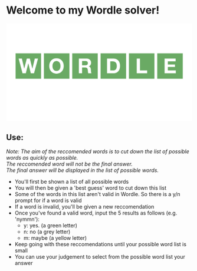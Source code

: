 # Welcome to my Wordle solver!

![](wordle_logo.png)

## Use:

_Note: The aim of the reccomended words is to cut down the list of possible words as quickly as possible. \
The reccomended word will not be the final answer. \
The final answer will be displayed in the list of possible words._

- You'll first be shown a list of all possible words
- You will then be given a 'best guess' word to cut down this list
- Some of the words in this list aren't valid in Wordle. So there is a y/n prompt for if a word is valid
- If a word is invalid, you'll be given a new reccomendation
- Once you've found a valid word, input the 5 results as follows (e.g. 'nymmn'):
  - y: yes. (a green letter)
  - n: no (a grey letter)
  - m: maybe (a yellow letter)
- Keep going with these reccomendations until your possible word list is small
- You can use your judgement to select from the possible word list your answer
